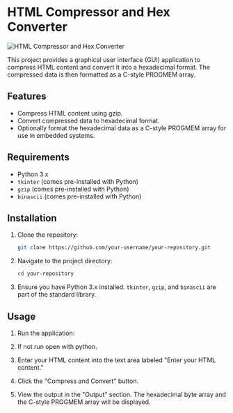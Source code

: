 # HTML Compressor and Hex Converter

![HTML Compressor and Hex Converter](https://github.com/user-attachments/assets/d227203e-c744-4d75-b9b7-89f823f7e98b)

This project provides a graphical user interface (GUI) application to compress HTML content and convert it into a hexadecimal format. The compressed data is then formatted as a C-style PROGMEM array.

## Features

- Compress HTML content using gzip.
- Convert compressed data to hexadecimal format.
- Optionally format the hexadecimal data as a C-style PROGMEM array for use in embedded systems.

## Requirements

- Python 3.x
- `tkinter` (comes pre-installed with Python)
- `gzip` (comes pre-installed with Python)
- `binascii` (comes pre-installed with Python)

## Installation

1. Clone the repository:

    ```bash
    git clone https://github.com/your-username/your-repository.git
    ```

2. Navigate to the project directory:

    ```bash
    cd your-repository
    ```

3. Ensure you have Python 3.x installed. `tkinter`, `gzip`, and `binascii` are part of the standard library.

## Usage

1. Run the application:

2. If not run open with python.

3. Enter your HTML content into the text area labeled "Enter your HTML content."

4. Click the "Compress and Convert" button.

5. View the output in the "Output" section. The hexadecimal byte array and the C-style PROGMEM array will be displayed.

